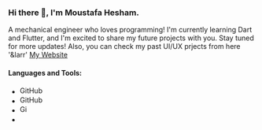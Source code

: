 ### Hi there 👋, I'm Moustafa Hesham.

A mechanical engineer who loves programming!
 I'm currently learning Dart and Flutter, and I'm excited to share my future projects with you. Stay tuned for more updates!
 Also, you can check my past UI/UX prjects from here '&larr' [My Website](https://www.behance.net/moustafahesham1)
 
 #### **Languages and Tools:**
* <img src="https://user-images.githubusercontent.com/113013570/231018664-d6a7bcb7-2419-43d0-9dbf-6fcdb244595f.png" alt="GitHub Logo" width="50" height="16">
* <img src="https://user-images.githubusercontent.com/113013570/231018952-1e4dbb69-c32d-4c98-ba3d-aa71d6925550.png" alt="GitHub Logo" width="50" height="16">
* <img src="https://user-images.githubusercontent.com/113013570/231019066-ef8ce37f-481c-4f4c-89db-a0e50d9aed64.png" alt="GitHub Logo" width="16" height="16">
* <img src="https://user-images.githubusercontent.com/113013570/231019150-ffa09bff-183a-4865-8f81-201730364483.svg" width="16" height="16">


